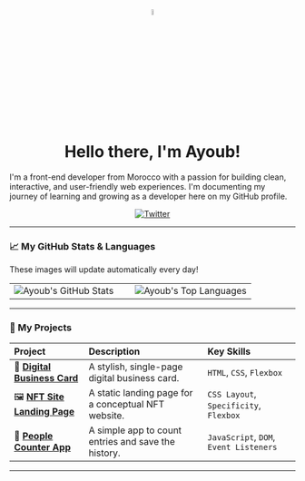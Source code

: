 <!-- 
  This is a special repository. Its README.md will appear on your public profile!
-->

<div align="center">
  <!-- You can find other fun gifs to use here -->
  <img src="https://media.giphy.com/media/hvRJCLFzcasrR4ia7z/giphy.gif" width="5%">
  <h1>Hello there, I'm Ayoub!</h1>
</div>

I'm a front-end developer from Morocco with a passion for building clean, interactive, and user-friendly web experiences. I'm documenting my journey of learning and growing as a developer here on my GitHub profile.

<!-- Social Links - UPDATE THESE WITH YOUR REAL URLs -->
<div align="center">
  <a href="https://x.com/Littleaspass">
    <img src="https://img.shields.io/badge/Twitter-1DA1F2?style=for-the-badge&logo=twitter&logoColor=white" alt="Twitter"/>
  </a>
</div>

---

### 📈 My GitHub Stats & Languages

These images will update automatically every day!

<table>
  <tr>
    <td valign="top" width="50%">
      <!-- GitHub Stats Card -->
      <img src="https://github-readme-stats.vercel.app/api?username=Ayoubxpy&show_icons=true&theme=dracula&hide_border=true&count_private=true" alt="Ayoub's GitHub Stats"/>
    </td>
    <td valign="top" width="50%">
      <!-- Top Languages Card -->
      <img src="https://github-readme-stats.vercel.app/api/top-langs/?username=Ayoubxpy&layout=compact&theme=dracula&hide_border=true" alt="Ayoub's Top Languages"/>
    </td>
  </tr>
</table>

---

### 🚀 My Projects

| Project | Description | Key Skills |
| :--- | :--- | :--- |
| 💼 **[Digital Business Card](https://github.com/Ayoubxpy/Business-Card-Project)** | A stylish, single-page digital business card. | `HTML`, `CSS`, `Flexbox` |
| 🖼️ **[NFT Site Landing Page](https://github.com/Ayoubxpy/Nft-Site)** | A static landing page for a conceptual NFT website. | `CSS Layout`, `Specificity`, `Flexbox` |
| 🔢 **[People Counter App](https://github.com/Ayoubxpy/People-Counter-App)** | A simple app to count entries and save the history. | `JavaScript`, `DOM`, `Event Listeners` |

---
